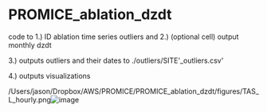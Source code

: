 # PROMICE_ablation_dzdt

code to 1.) ID ablation time series outliers and 2.) (optional cell) output monthly dzdt

3.) outputs outliers and their dates to ./outliers/SITE'_outliers.csv'

4.) outputs visualizations

/Users/jason/Dropbox/AWS/PROMICE/PROMICE_ablation_dzdt/figures/TAS_L_hourly.png![image](https://user-images.githubusercontent.com/32133350/111431183-bfefa900-86fb-11eb-9e37-7768b10f517d.png)
